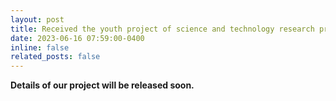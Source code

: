 ```yaml
---
layout: post
title: Received the youth project of science and technology research program of Chongqing Education Commission of China grant 40K(RMB) to study transferable sparse adversarial attack algorithm!
date: 2023-06-16 07:59:00-0400
inline: false
related_posts: false
---
```


<b> Details of our project will be released soon. </b>
